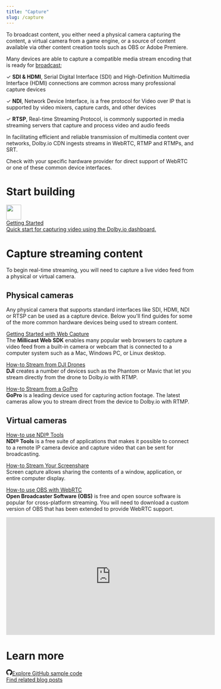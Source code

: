 ```yaml
---
title: "Capture"
slug: /capture
---
```

To broadcast content, you either need a physical camera capturing the content, a virtual camera from a game engine, or a source of content available via other content creation tools such as OBS or Adobe Premiere.

Many devices are able to capture a compatible media stream encoding that is ready for [broadcast](/millicast/broadcast/index.md);

<div style={{marginLeft: "20px"}}>

✓ **SDI & HDMI**, Serial Digital Interface (SDI) and High-Definition Multimedia Interface (HDMI) connections are common across many professional capture devices

✓ **NDI**, Network Device Interface, is a free protocol for Video over IP that is supported by video mixers, capture cards, and other devices

✓ **RTSP**, Real-time Streaming Protocol, is commonly supported in media streaming servers that capture and process video and audio feeds

In facilitating efficient and reliable transmission of multimedia content over networks, Dolby.io CDN ingests streams in WebRTC, RTMP and RTMPs, and SRT. 

</div>

Check with your specific hardware provider for direct support of WebRTC or one of these common device interfaces.

# Start building

<div class="dolbyio-cards-container" style={{width: "50%"}}>
  
  <a class="dolbyio-card dolbyio-card-1" href="/streaming-apis/docs/getting-started">
    <div class="dolbyio-card-image">
      <img width="40px" class="dolbyio-card-svg-icon" src="https://files.readme.io/dde6508-GettingStarted-default.svg"/>
    </div>
    <div class="dolbyio-card-header">Getting Started</div>
    <div class="dolbyio-card-description">
      Quick start for capturing video using the Dolby.io dashboard.
    </div>
  </a>
  
</div>




# Capture streaming content

To begin real-time streaming, you will need to capture a live video feed from a physical or virtual camera.

## Physical cameras

Any physical camera that supports standard interfaces like SDI, HDMI, NDI or RTSP can be used as a capture device. Below you'll find guides for some of the more common hardware devices being used to stream content. 

[Getting Started with Web Capture](/millicast/getting-started/introduction-to-streaming-apis.md)  
The **Millicast Web SDK** enables many popular web browsers to capture a video feed from a built-in camera or webcam that is connected to a computer system such as a Mac, Windows PC, or Linux desktop.

[How-to Stream from DJI Drones](/millicast/capture/live-streaming-from-drones-rtmp.md)  
**DJI** creates a number of devices such as the Phantom or Mavic that let you stream directly from the drone to Dolby.io with RTMP.

[How-to Stream from a GoPro](/millicast/capture/action-cameras.md)  
**GoPro** is a leading device used for capturing action footage. The latest cameras allow you to stream direct from the device to Dolby.io with RTMP.

## Virtual cameras

[How-to use NDI® Tools](/millicast/broadcast/using-ndi.md)  
**NDI® Tools** is a free suite of applications that makes it possible to connect to a remote IP camera device and capture video that can be sent for broadcasting.

[How-to Stream Your Screenshare](/millicast/capture/screensharing.md)  
Screen capture allows sharing the contents of a window, application, or entire computer display.

[How-to use OBS with WebRTC](/millicast/software-encoders/using-obs.md)  
**Open Broadcaster Software (OBS)** is free and open source software is popular for cross-platform streaming. You will need to download a custom version of OBS that has been extended to provide WebRTC support.

<div style={{display: "flex", justifycontent: "center", alignitems: "center"}}>
	<iframe width="560" height="315" src="https://www.youtube.com/embed/jUP4vyzbu5Y" title="YouTube video player" frameborder="0" allow="accelerometer; autoplay; clipboard-write; encrypted-media; gyroscope; picture-in-picture; web-share" allowfullscreen></iframe>
</div>



# Learn more

<div>
  <div class="small-text-only-btn-container">
    <a class="small-text-only-btn" href="https://github.com/orgs/dolbyio-samples/repositories?q=capture">
      <div class="model-card"><svg viewBox="0 0 16 16" width="16" height="16" class="octicon octicon-mark-github" aria-hidden="true"><path fill-rule="evenodd" d="M8 0C3.58 0 0 3.58 0 8c0 3.54 2.29 6.53 5.47 7.59.4.07.55-.17.55-.38 0-.19-.01-.82-.01-1.49-2.01.37-2.53-.49-2.69-.94-.09-.23-.48-.94-.82-1.13-.28-.15-.68-.52-.01-.53.63-.01 1.08.58 1.23.82.72 1.21 1.87.87 2.33.66.07-.52.28-.87.51-1.07-1.78-.2-3.64-.89-3.64-3.95 0-.87.31-1.59.82-2.15-.08-.2-.36-1.02.08-2.12 0 0 .67-.21 2.2.82.64-.18 1.32-.27 2-.27.68 0 1.36.09 2 .27 1.53-1.04 2.2-.82 2.2-.82.44 1.1.16 1.92.08 2.12.51.56.82 1.27.82 2.15 0 3.07-1.87 3.75-3.65 3.95.29.25.54.73.54 1.48 0 1.07-.01 1.93-.01 2.2 0 .21.15.46.55.38A8.013 8.013 0 0016 8c0-4.42-3.58-8-8-8z"></path></svg>Explore GitHub sample code</div>
    </a>    
    <a class="small-text-only-btn" href="https://dolby.io/blog/tag/capture/">
      <div class="model-card">Find related blog posts</div>
    </a>
  </div>
</div>








